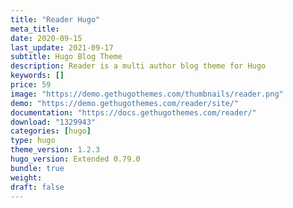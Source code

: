 ```yaml
---
title: "Reader Hugo"
meta_title:
date: 2020-09-15
last_update: 2021-09-17
subtitle: Hugo Blog Theme
description: Reader is a multi author blog theme for Hugo
keywords: []
price: 59
image: "https://demo.gethugothemes.com/thumbnails/reader.png"
demo: "https://demo.gethugothemes.com/reader/site/"
documentation: "https://docs.gethugothemes.com/reader/"
download: "1329943"
categories: [hugo]
type: hugo
theme_version: 1.2.3
hugo_version: Extended 0.79.0
bundle: true
weight:
draft: false
---
```

